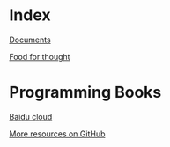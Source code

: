 # Index


[Documents](https://github.com/XuYuanzhe/XuYuanzhe/blob/main/documents.md)

[Food for thought](https://github.com/XuYuanzhe/XuYuanzhe/blob/main/food_for_thought.md)

# Programming Books

[Baidu cloud](https://github.com/XuYuanzhe/XuYuanzhe/blob/main/documents/Books.md)

[More resources on GitHub](https://github.com/EbookFoundation/free-programming-books/blob/master/books/free-programming-books-zh.md)